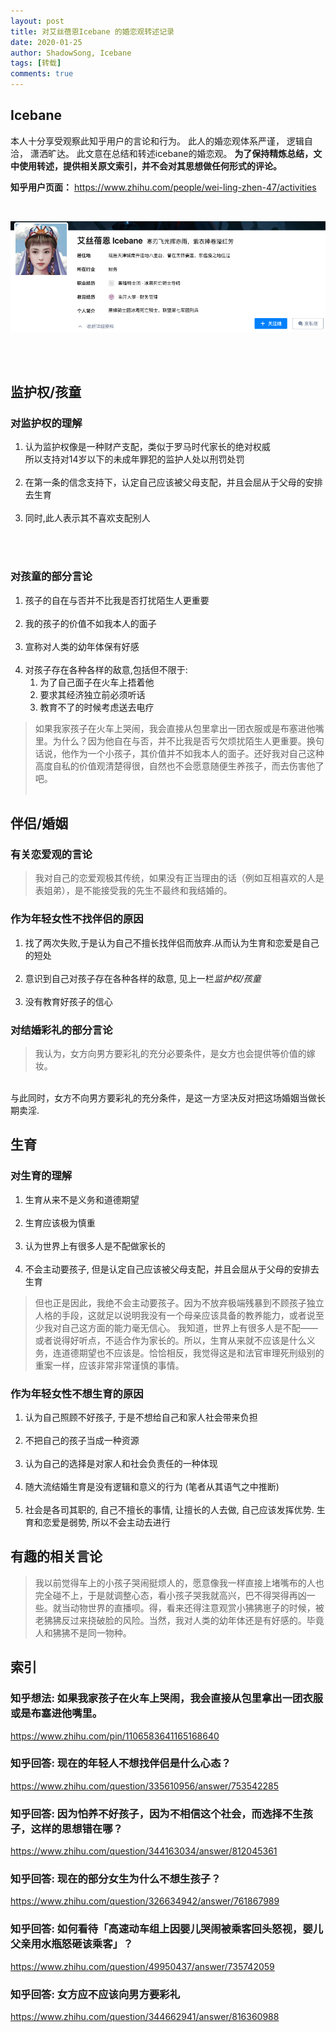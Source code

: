 ```yaml
---
layout: post
title: 对艾丝蓓恩Icebane 的婚恋观转述记录
date: 2020-01-25
author: ShadowSong, Icebane
tags: [转载]
comments: true
---
```



## Icebane
本人十分享受观察此知乎用户的言论和行为。 此人的婚恋观体系严谨， 逻辑自洽， 潇洒旷达。 此文意在总结和转述icebane的婚恋观。  **为了保持精炼总结，文中使用转述，提供相关原文索引，并不会对其思想做任何形式的评论。**  

**知乎用户页面：** https://www.zhihu.com/people/wei-ling-zhen-47/activities

<br>
<p align="center">
<img width="700" src="../images/Screen Shot 2019-09-08 at 12.58.47 AM.png" />
</p>
<br><br>


## 监护权/孩童

### 对监护权的理解

1. 认为监护权像是一种财产支配，类似于罗马时代家长的绝对权威
	</br>
	所以支持对14岁以下的未成年罪犯的监护人处以刑罚处罚
	</br></br>
2. 在第一条的信念支持下，认定自己应该被父母支配，并且会屈从于父母的安排去生育 
	</br></br>
3. 同时,此人表示其不喜欢支配别人


</br></br>

### 对孩童的部分言论
1. 孩子的自在与否并不比我是否打扰陌生人更重要
	</br></br>
2. 我的孩子的价值不如我本人的面子 
	</br></br>
3. 宣称对人类的幼年体保有好感
   </br></br>
4. 对孩子存在各种各样的敌意,包括但不限于: 
	1. 为了自己面子在火车上捂着他
	2. 要求其经济独立前必须听话
	3. 教育不了的时候考虑送去电疗



>如果我家孩子在火车上哭闹，我会直接从包里拿出一团衣服或是布塞进他嘴里。为什么？因为他自在与否，并不比我是否亏欠烦扰陌生人更重要。换句话说，他作为一个小孩子，其价值并不如我本人的面子。还好我对自己这种高度自私的价值观清楚得很，自然也不会愿意随便生养孩子，而去伤害他了吧。
</br></br>




## 伴侣/婚姻
### 有关恋爱观的言论
>我对自己的恋爱观极其传统，如果没有正当理由的话（例如互相喜欢的人是表姐弟），是不能接受我的先生不最终和我结婚的。

### 作为年轻女性不找伴侣的原因
1. 找了两次失败,于是认为自己不擅长找伴侣而放弃.从而认为生育和恋爱是自己的短处
   </br></br>
2. 意识到自己对孩子存在各种各样的敌意, 见上一栏*监护权/孩童*
	</br></br>
3. 没有教育好孩子的信心


### 对结婚彩礼的部分言论
>我认为，女方向男方要彩礼的充分必要条件，是女方也会提供等价值的嫁妆。
</br>
与此同时，女方不向男方要彩礼的充分条件，是这一方坚决反对把这场婚姻当做长期卖淫.

## 生育

### 对生育的理解
1. 生育从来不是义务和道德期望
	</br></br>
2. 生育应该极为慎重
	</br></br>
3. 认为世界上有很多人是不配做家长的
	</br></br>
4. 不会主动要孩子, 但是认定自己应该被父母支配，并且会屈从于父母的安排去生育 

>但也正是因此，我绝不会主动要孩子。因为不放弃极端残暴到不顾孩子独立人格的手段，这就足以说明我没有一个母亲应该具备的教养能力，或者说至少我对自己这方面的能力毫无信心。
我知道，世界上有很多人是不配——或者说得好听点，不适合作为家长的。所以，生育从来就不应该是什么义务，连道德期望也不应该是。恰恰相反，我觉得这是和法官审理死刑级别的重案一样，应该非常非常谨慎的事情。

### 作为年轻女性不想生育的原因
1. 认为自己照顾不好孩子, 于是不想给自己和家人社会带来负担
	</br></br>
2. 不把自己的孩子当成一种资源
	</br></br>
3. 认为自己的选择是对家人和社会负责任的一种体现
	</br></br>
4. 随大流结婚生育是没有逻辑和意义的行为 (笔者从其语气之中推断)
	</br></br>
5. 社会是各司其职的, 自己不擅长的事情, 让擅长的人去做, 自己应该发挥优势. 生育和恋爱是弱势, 所以不会主动去进行
	


## 有趣的相关言论
>我以前觉得车上的小孩子哭闹挺烦人的，愿意像我一样直接上堵嘴布的人也完全碰不上，于是就调整心态，看小孩子哭我就高兴，巴不得哭得再凶一些。就当动物世界的直播呗。得，看来还得注意观赏小狒狒崽子的时候，被老狒狒反过来挠破脸的风险。当然，我对人类的幼年体还是有好感的。毕竟人和狒狒不是同一物种。


## 索引
### 知乎想法: 如果我家孩子在火车上哭闹，我会直接从包里拿出一团衣服或是布塞进他嘴里。  
https://www.zhihu.com/pin/1106583641165168640

### 知乎回答: 现在的年轻人不想找伴侣是什么心态？
https://www.zhihu.com/question/335610956/answer/753542285

### 知乎回答: 因为怕养不好孩子，因为不相信这个社会，而选择不生孩子，这样的思想错在哪？
https://www.zhihu.com/question/344163034/answer/812045361

### 知乎回答: 现在的部分女生为什么不想生孩子？
https://www.zhihu.com/question/326634942/answer/761867989

### 知乎回答: 如何看待「高速动车组上因婴儿哭闹被乘客回头怒视，婴儿父亲用水瓶怒砸该乘客」？
https://www.zhihu.com/question/49950437/answer/735742059

### 知乎回答: 女方应不应该向男方要彩礼
https://www.zhihu.com/question/344662941/answer/816360988



